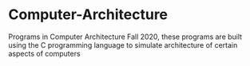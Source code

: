 # Computer-Architecture
Programs in Computer Architecture Fall 2020, these programs are built using the C programming language to simulate architecture of certain aspects of computers


